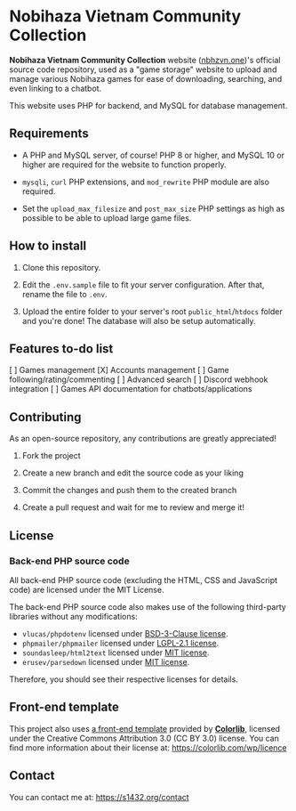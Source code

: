 # Nobihaza Vietnam Community Collection

**Nobihaza Vietnam Community Collection** website ([nbhzvn.one](https://nbhzvn.one))'s official source code repository, used as a "game storage" website to upload and manage various Nobihaza games for ease of downloading, searching, and even linking to a chatbot.

This website uses PHP for backend, and MySQL for database management.

## Requirements

* A PHP and MySQL server, of course! PHP 8 or higher, and MySQL 10 or higher are required for the website to function properly.

* `mysqli`, `curl` PHP extensions, and `mod_rewrite` PHP module are also required.

* Set the `upload_max_filesize` and `post_max_size` PHP settings as high as possible to be able to upload large game files.

## How to install

1. Clone this repository.

2. Edit the `.env.sample` file to fit your server configuration. After that, rename the file to `.env`.

3. Upload the entire folder to your server's root `public_html`/`htdocs` folder and you're done! The database will also be setup automatically.

## Features to-do list

[ ] Games management
[X] Accounts management
[ ] Game following/rating/commenting
[ ] Advanced search
[ ] Discord webhook integration
[ ] Games API documentation for chatbots/applications

## Contributing

As an open-source repository, any contributions are greatly appreciated!

1. Fork the project

2. Create a new branch and edit the source code as your liking

3. Commit the changes and push them to the created branch

4. Create a pull request and wait for me to review and merge it!

## License

### Back-end PHP source code

All back-end PHP source code (excluding the HTML, CSS and JavaScript code) are licensed under the MIT License.

The back-end PHP source code also makes use of the following third-party libraries without any modifications:

- `vlucas/phpdotenv` licensed under [BSD-3-Clause license](https://github.com/vlucas/phpdotenv/blob/master/LICENSE).
- `phpmailer/phpmailer` licensed under [LGPL-2.1 license](https://github.com/PHPMailer/PHPMailer/blob/master/LICENSE).
- `soundasleep/html2text` licensed under [MIT license](https://github.com/soundasleep/html2text/blob/master/LICENSE.md).
- `erusev/parsedown` licensed under [MIT license](https://github.com/erusev/parsedown/blob/master/LICENSE.txt).

Therefore, you should see their respective licenses for details.

## Front-end template

This project also uses [a front-end template](https://colorlib.com/wp/template/anime) provided by [**Colorlib**](https://colorlib.com), licensed under the Creative Commons Attribution 3.0 (CC BY 3.0) license. You can find more information about their license at: https://colorlib.com/wp/licence

## Contact

You can contact me at: https://s1432.org/contact